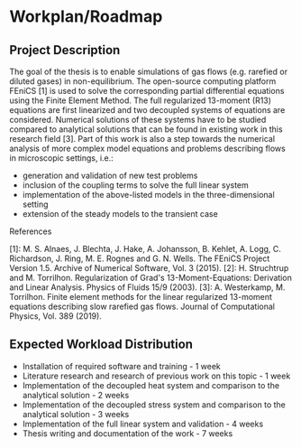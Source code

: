 # Workplan/Roadmap

## Project Description

The goal of the thesis is to enable simulations of gas flows (e.g. rarefied or diluted gases) in non-equilibrium. The open-source computing platform FEniCS [1] is used to solve the corresponding partial differential equations using the Finite Element Method. The full regularized 13-moment (R13) equations are first linearized and two decoupled systems of equations are considered. Numerical solutions of these systems have to be studied compared to analytical solutions that can be found in existing work in this research field [3].
Part of this work is also a step towards the numerical analysis of more complex model equations and problems describing flows in microscopic settings, i.e.:

- generation and validation of new test problems
- inclusion of the coupling terms to solve the full linear system
- implementation of the above-listed models in the three-dimensional setting
- extension of the steady models to the transient case

References

[1]: M. S. Alnaes, J. Blechta, J. Hake, A. Johansson, B. Kehlet, A. Logg, C. Richardson, J. Ring, M. E. Rognes and G. N. Wells. The FEniCS Project Version 1.5. Archive of Numerical Software, Vol. 3 (2015).
[2]: H. Struchtrup and M. Torrilhon. Regularization of Grad's 13-Moment-Equations: Derivation and Linear Analysis. Physics of Fluids 15/9 (2003).
[3]: A. Westerkamp, M. Torrilhon. Finite element methods for the linear regularized 13-moment equations describing slow rarefied gas flows. Journal of Computational Physics, Vol. 389 (2019).

## Expected Workload Distribution

- Installation of required software and training - 1 week
- Literature research and research of previous work on this topic - 1 week
- Implementation of the decoupled heat system and comparison to the analytical solution - 2 weeks
- Implementation of the decoupled stress system and comparison to the analytical solution - 3 weeks
- Implementation of the full linear system and validation - 4 weeks
- Thesis writing and documentation of the work - 7 weeks